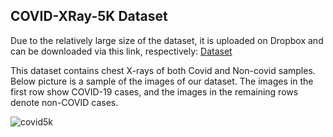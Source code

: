 ## COVID-XRay-5K Dataset
Due to the relatively large size of the dataset, it is uploaded on Dropbox and can be downloaded via this link, respectively: [Dataset](https://www.dropbox.com/sh/twszh6n4b9trpte/AACldwZbvXw_J-jGIPD7YUola?dl=0)

This dataset contains chest X-rays of both Covid and Non-covid samples. Below picture is a sample of the images of our dataset. 
The images in the first row show COVID-19 cases, and the images in the remaining rows denote non-COVID cases.

![covid5k](https://user-images.githubusercontent.com/75791599/145096125-56d501a1-a44c-48b1-98bb-c91384c9d0be.png)
